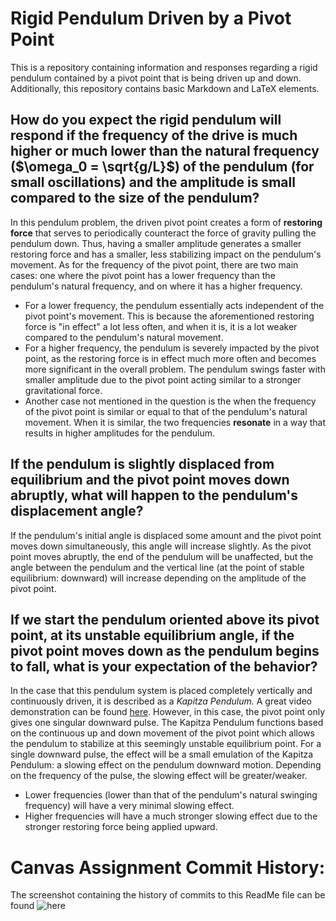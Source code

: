# Rigid Pendulum Driven by a Pivot Point
This is a repository containing information and responses regarding a rigid pendulum contained by a pivot point that is being driven up and down. Additionally, this repository contains basic Markdown and LaTeX elements.

## How do you expect the rigid pendulum will respond if the frequency of the drive is much higher or much lower than the natural frequency ($\omega_0 = \sqrt{g/L}$) of the pendulum (for small oscillations) and the amplitude is small compared to the size of the pendulum?

In this pendulum problem, the driven pivot point creates a form of **restoring force** that serves to periodically counteract the force of gravity pulling the pendulum down. Thus, having a smaller amplitude generates a smaller restoring force and has a smaller, less stabilizing impact on the pendulum's movement. As for the frequency of the pivot point, there are two main cases: one where the pivot point has a lower frequency than the pendulum's natural frequency, and on where it has a higher frequency.

- For a lower frequency, the pendulum essentially acts independent of the pivot point's movement. This is because the aforementioned restoring force is "in effect" a lot less often, and when it is, it is a lot weaker compared to the pendulum's natural movement.
- For a higher frequency, the pendulum is severely impacted by the pivot point, as the restoring force is in effect much more often and becomes more significant in the overall problem. The pendulum swings faster with smaller amplitude due to the pivot point acting similar to a stronger gravitational force.
- Another case not mentioned in the question is the when the frequency of the pivot point is similar or equal to that of the pendulum's natural movement. When it is similar, the two frequencies **resonate** in a way that results in higher amplitudes for the pendulum.

## If the pendulum is slightly displaced from equilibrium and the pivot point moves down abruptly, what will happen to the pendulum's displacement angle?

If the pendulum's initial angle is displaced some amount and the pivot point moves down simultaneously, this angle will increase slightly. As the pivot point moves abruptly, the end of the pendulum will be unaffected, but the angle between the pendulum and the vertical line (at the point of stable equilibrium: downward) will increase depending on the amplitude of the pivot point.

## If we start the pendulum oriented above its pivot point, at its unstable equilibrium angle, if the pivot point moves down as the pendulum begins to fall, what is your expectation of the behavior? 

In the case that this pendulum system is placed completely vertically and continuously driven, it is described as a *Kapitza Pendulum.* A great video demonstration can be found [here](https://gereshes.com/2019/02/25/kapitzas-pendulum). However, in this case, the pivot point only gives one singular downward pulse. The Kapitza Pendulum functions based on the continuous up and down movement of the pivot point which allows the pendulum to stabilize at this seemingly unstable equilibrium point. For a single downward pulse, the effect will be a small emulation of the Kapitza Pendulum: a slowing effect on the pendulum downward motion. Depending on the frequency of the pulse, the slowing effect will be greater/weaker.

- Lower frequencies (lower than that of the pendulum's natural swinging frequency) will have a very minimal slowing effect.
- Higher frequencies will have a much stronger slowing effect due to the stronger restoring force being applied upward.



# Canvas Assignment Commit History:
The screenshot containing the history of commits to this ReadMe file can be found ![here](<img width="1837" height="702" alt="Screenshot 2025-08-28 201923" src="https://github.com/user-attachments/assets/9e9b6164-1ab4-464f-bd3f-5ed6c8b5e48c" />
)
